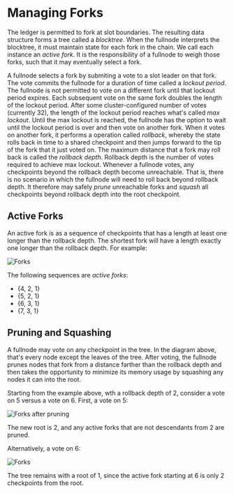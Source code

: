 # Managing Forks

The ledger is permitted to fork at slot boundaries. The resulting data structure forms a tree called a _blocktree_. When the fullnode interprets the blocktree, it must maintain state for each fork in the chain. We call each instance an _active fork_. It is the responsibility of a fullnode to weigh those forks, such that it may eventually select a fork.

A fullnode selects a fork by submiting a vote to a slot leader on that fork. The vote commits the fullnode for a duration of time called a _lockout period_. The fullnode is not permitted to vote on a different fork until that lockout period expires. Each subsequent vote on the same fork doubles the length of the lockout period. After some cluster-configured number of votes \(currently 32\), the length of the lockout period reaches what's called _max lockout_. Until the max lockout is reached, the fullnode has the option to wait until the lockout period is over and then vote on another fork. When it votes on another fork, it performs a operation called _rollback_, whereby the state rolls back in time to a shared checkpoint and then jumps forward to the tip of the fork that it just voted on. The maximum distance that a fork may roll back is called the _rollback depth_. Rollback depth is the number of votes required to achieve max lockout. Whenever a fullnode votes, any checkpoints beyond the rollback depth become unreachable. That is, there is no scenario in which the fullnode will need to roll back beyond rollback depth. It therefore may safely _prune_ unreachable forks and _squash_ all checkpoints beyond rollback depth into the root checkpoint.

## Active Forks

An active fork is as a sequence of checkpoints that has a length at least one longer than the rollback depth. The shortest fork will have a length exactly one longer than the rollback depth. For example:

![Forks](https://github.com/solana-labs/solana/tree/6b18db969dd1616eff07de35e7b823c75339fea8/book/src/img/forks.svg)

The following sequences are _active forks_:

* {4, 2, 1}
* {5, 2, 1}
* {6, 3, 1}
* {7, 3, 1}

## Pruning and Squashing

A fullnode may vote on any checkpoint in the tree. In the diagram above, that's every node except the leaves of the tree. After voting, the fullnode prunes nodes that fork from a distance farther than the rollback depth and then takes the opportunity to minimize its memory usage by squashing any nodes it can into the root.

Starting from the example above, wth a rollback depth of 2, consider a vote on 5 versus a vote on 6. First, a vote on 5:

![Forks after pruning](https://github.com/solana-labs/solana/tree/6b18db969dd1616eff07de35e7b823c75339fea8/book/src/img/forks-pruned.svg)

The new root is 2, and any active forks that are not descendants from 2 are pruned.

Alternatively, a vote on 6:

![Forks](https://github.com/solana-labs/solana/tree/6b18db969dd1616eff07de35e7b823c75339fea8/book/src/img/forks-pruned2.svg)

The tree remains with a root of 1, since the active fork starting at 6 is only 2 checkpoints from the root.

